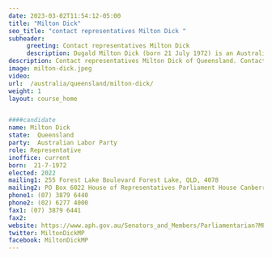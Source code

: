 ```yaml
---
date: 2023-03-02T11:54:12-05:00
title: "Milton Dick"
seo_title: "contact representatives Milton Dick "
subheader:
     greeting: Contact representatives Milton Dick
     description: Dugald Milton Dick (born 21 July 1972) is an Australian politician who currently serves as the 32nd Speaker of the Australian House of Representatives. He is a member of the Australian Labor Party (ALP) and has represented the Queensland seat of Oxley in the House of Representatives since the 2016 federal election. He previously served on the Brisbane City Council (2008–2016) and as ALP state secretary (2004–2008). He is the brother of Queensland state government minister Cameron Dick.
description: Contact representatives Milton Dick of Queensland. Contact information for Milton Dick includes email address, phone number, and mailing address.
image: milton-dick.jpeg
video:
url:  /australia/queensland/milton-dick/
weight: 1
layout: course_home


####candidate
name: Milton Dick
state:	Queensland
party:	Australian Labor Party
role: Representative
inoffice: current
born:  21-7-1972
elected: 2022
mailing1: 255 Forest Lake Boulevard Forest Lake, QLD, 4078
mailing2: PO Box 6022 House of Representatives Parliament House Canberra ACT 2600
phone1:	(07) 3879 6440
phone2: (02) 6277 4000
fax1: (07) 3879 6441
fax2:
website: https://www.aph.gov.au/Senators_and_Members/Parliamentarian?MPID=53517
twitter: MiltonDickMP
facebook: MiltonDickMP
---
```

